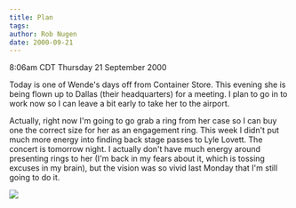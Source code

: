 ```yaml
---
title: Plan
tags: 
author: Rob Nugen
date: 2000-09-21
---
```


<title>Wende leaves for Dallas</title>
<p class=date>8:06am CDT Thursday 21 September 2000

<p>Today is one of Wende's days off from Container Store.  This
evening she is being flown up to Dallas (their headquarters) for a
meeting.  I plan to go in to work now so I can leave a bit early to
take her to the airport.

<p>Actually, right now I'm going to go grab a ring from her case so I
can buy one the correct size for her as an engagement ring.  This week
I didn't put much more energy into finding back stage passes to Lyle
Lovett.  The concert is tomorrow night.  I actually don't have much
energy around presenting rings to her (I'm back in my fears about it,
which is tossing excuses in my brain), but the vision was so vivid
last Monday that I'm still going to do it.

<p><img src='/images/rob/wL-ROB.gif'>

